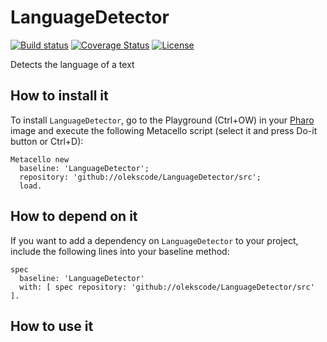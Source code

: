 # LanguageDetector

[![Build status](https://github.com/olekscode/LanguageDetector/workflows/CI/badge.svg)](https://github.com/olekscode/LanguageDetector/actions/workflows/test.yml)
[![Coverage Status](https://coveralls.io/repos/github/olekscode/LanguageDetector/badge.svg?branch=master)](https://coveralls.io/github/olekscode/LanguageDetector?branch=master)
[![License](https://img.shields.io/badge/license-MIT-blue.svg)](https://raw.githubusercontent.com/olekscode/LanguageDetector/master/LICENSE)

Detects the language of a text

## How to install it

To install `LanguageDetector`, go to the Playground (Ctrl+OW) in your [Pharo](https://pharo.org/) image and execute the following Metacello script (select it and press Do-it button or Ctrl+D):

```Smalltalk
Metacello new
  baseline: 'LanguageDetector';
  repository: 'github://olekscode/LanguageDetector/src';
  load.
```

## How to depend on it

If you want to add a dependency on `LanguageDetector` to your project, include the following lines into your baseline method:

```Smalltalk
spec
  baseline: 'LanguageDetector'
  with: [ spec repository: 'github://olekscode/LanguageDetector/src' ].
```

## How to use it
